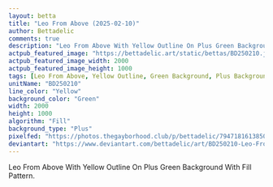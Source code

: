 ```yaml
---
layout: betta
title: "Leo From Above (2025-02-10)"
author: Bettadelic
comments: true
description: "Leo From Above With Yellow Outline On Plus Green Background With Fill Pattern."
actpub_featured_image: "https://bettadelic.art/static/bettas/BD250210.jpg"
actpub_featured_image_width: 2000
actpub_featured_image_height: 1000
tags: [Leo From Above, Yellow Outline, Green Background, Plus Background Pattern, Fill Pattern, February 2025]
unitName: "BD250210"
line_color: "Yellow"
background_color: "Green"
width: 2000
height: 1000
algorithm: "Fill"
background_type: "Plus"
pixelfed: "https://photos.thegayborhood.club/p/bettadelic/794718161385043288"
deviantart: "https://www.deviantart.com/bettadelic/art/BD250210-Leo-From-Above-2025-02-10-1158092220"
---
```


Leo From Above With Yellow Outline On Plus Green Background With Fill Pattern.
